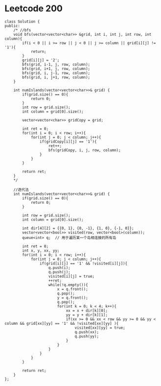 # Leetcode 200
    class Solution {
    public:
        /* //bfs
        void bfs(vector<vector<char>> &grid, int i, int j, int row, int column){
            if(i < 0 || i >= row || j < 0 || j >= column || grid[i][j] != '1'){
                return;
            }
            grid[i][j] = '2';
            bfs(grid, i-1, j, row, column);
            bfs(grid, i+1, j, row, column);
            bfs(grid, i, j-1, row, column);
            bfs(grid, i, j+1, row, column);
        }

        int numIslands(vector<vector<char>>& grid) {
            if(grid.size() == 0){
                return 0;
            }
            int row = grid.size();
            int column = grid[0].size();

            vector<vector<char>> gridCopy = grid;

            int ret = 0;
            for(int i = 0; i < row; i++){
                for(int j = 0; j < column; j++){
                    if(gridCopy[i][j] == '1'){
                        ret++;
                        bfs(gridCopy, i, j, row, column);
                    }
                }
            }

            return ret;
        }
        */

        //迭代法
        int numIslands(vector<vector<char>>& grid) {
            if(grid.size() == 0){
                return 0;
            }

            int row = grid.size();
            int column = grid[0].size();

            int dir[4][2] = {{0, 1}, {0, -1}, {1, 0}, {-1, 0}};
            vector<vector<bool>> visited(row, vector<bool>(column));
            queue<int> q;  // 用于遍历某一个岛相连接的所有岛

            int ret = 0;
            int x, y, xx, yy;
            for(int i = 0; i < row; i++){
                for(int j = 0; j < column; j++){
                    if(grid[i][j] == '1' && !visited[i][j]){
                        q.push(i);
                        q.push(j);
                        visited[i][j] = true;
                        ++ret;
                        while(!q.empty()){
                            x = q.front();
                            q.pop();
                            y = q.front();
                            q.pop();
                            for(int k = 0; k < 4; k++){
                                xx = x + dir[k][0];
                                yy = y + dir[k][1];
                                if(xx >= 0 && xx < row && yy >= 0 && yy < column && grid[xx][yy] == '1' && !visited[xx][yy] ){
                                    visited[xx][yy] = true;
                                    q.push(xx);
                                    q.push(yy);
                                }
                            }
                        }
                    }
                }
            }

            return ret;
        }
    };
